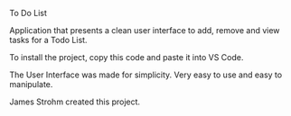 To Do List

Application that presents a clean user interface to add, remove and view tasks for a Todo List.

To install the project, copy this code and paste it into VS Code. 

The User Interface was made for simplicity. Very easy to use and easy to manipulate. 

James Strohm created this project. 

